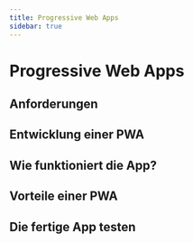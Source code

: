 ```yaml
---
title: Progressive Web Apps
sidebar: true
---
```

# Progressive Web Apps



## Anforderungen

## Entwicklung einer PWA

## Wie funktioniert die App?

## Vorteile einer PWA

## Die fertige App testen
